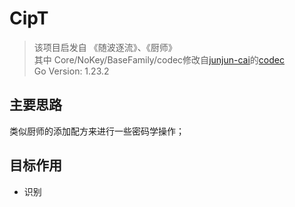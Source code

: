 # CipT
> 该项目启发自 《随波逐流》、《厨师》 <br>
> 其中 Core/NoKey/BaseFamily/codec修改自[junjun-cai](https://github.com/junjun-cai/codec)的[codec](https://github.com/junjun-cai/codec)<br>
> Go Version: 1.23.2
## 主要思路
类似厨师的添加配方来进行一些密码学操作；

## 目标作用
* 识别


